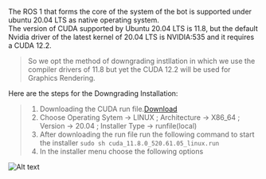 The ROS 1 that forms the core of the system of the bot is supported under ubuntu 20.04 LTS as native operating system. <br>The version of CUDA supported by Ubuntu 20.04 LTS is 11.8, but the default Nvidia driver of the latest kernel of 20.04 LTS is NVIDIA:535 and it requires a CUDA 12.2. 

> So we opt the method of downgrading instllation in which we use the compiler drivers of 11.8 but yet the CUDA 12.2 will be used for Graphics Rendering.

Here are the steps for the Downgrading Installation:


> 1) Downloading the CUDA run file.[Download](https://developer.nvidia.com/cuda-11-8-0-download-archive)<br>
> 2) Choose Operating Sytem -> LINUX ; Architecture -> X86_64 ; Version -> 20.04 ; Installer Type -> runfile(local)
> 3) After downloading the run file run the following command to start the installer
     ```
  sudo sh cuda_11.8.0_520.61.05_linux.run
    ```
> 4) In the installer menu choose the following options

![Alt text](Screenshot.png)
